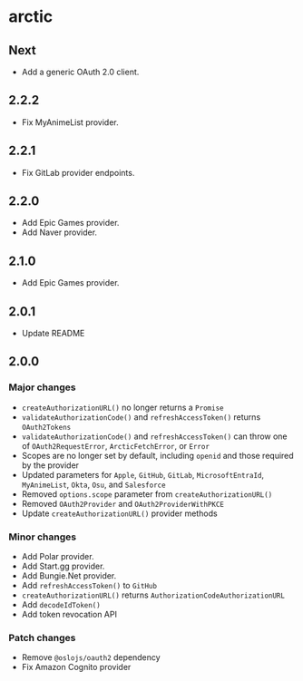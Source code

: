 # arctic

## Next

- Add a generic OAuth 2.0 client.

## 2.2.2

- Fix MyAnimeList provider.

## 2.2.1

- Fix GitLab provider endpoints.

## 2.2.0

- Add Epic Games provider.
- Add Naver provider.

## 2.1.0

- Add Epic Games provider.

## 2.0.1

- Update README

## 2.0.0

### Major changes

- `createAuthorizationURL()` no longer returns a `Promise`
- `validateAuthorizationCode()` and `refreshAccessToken()` returns `OAuth2Tokens`
- `validateAuthorizationCode()` and `refreshAccessToken()` can throw one of `OAuth2RequestError`, `ArcticFetchError`, or `Error`
- Scopes are no longer set by default, including `openid` and those required by the provider
- Updated parameters for `Apple`, `GitHub`, `GitLab`, `MicrosoftEntraId`, `MyAnimeList`, `Okta`, `Osu`, and `Salesforce`
- Removed `options.scope` parameter from `createAuthorizationURL()`
- Removed `OAuth2Provider` and `OAuth2ProviderWithPKCE`
- Update `createAuthorizationURL()` provider methods

### Minor changes

- Add Polar provider.
- Add Start.gg provider.
- Add Bungie.Net provider.
- Add `refreshAccessToken()` to `GitHub`
- `createAuthorizationURL()` returns `AuthorizationCodeAuthorizationURL`
- Add `decodeIdToken()`
- Add token revocation API

### Patch changes

- Remove `@oslojs/oauth2` dependency
- Fix Amazon Cognito provider
